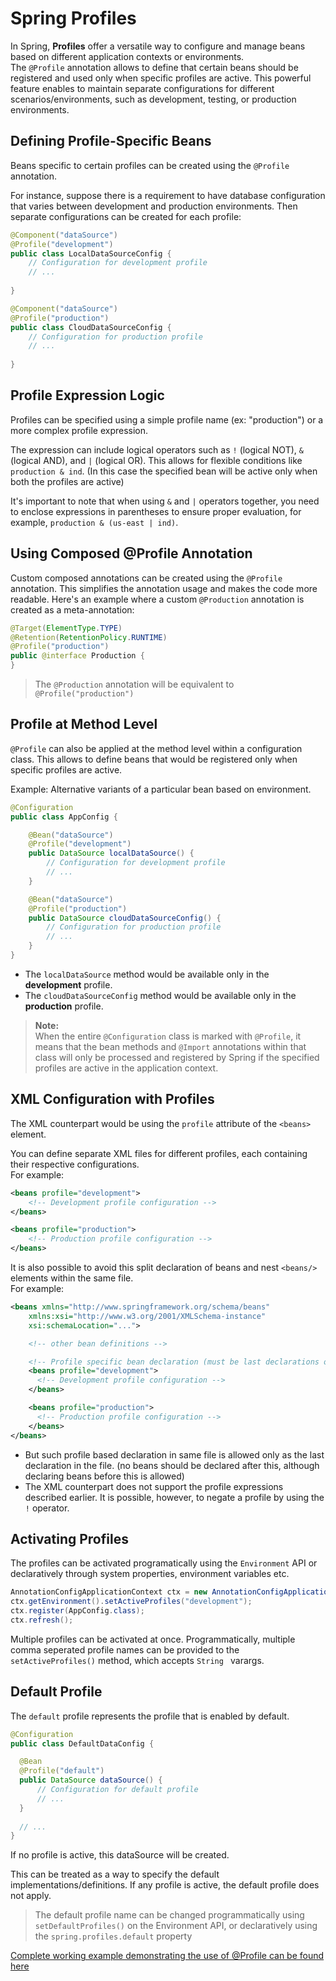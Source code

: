# Spring Profiles

In Spring, **Profiles** offer a versatile way to configure and manage beans based on different application contexts or environments. <br>
The `@Profile` annotation allows to define that certain beans should be registered and used only when specific profiles are active. 
This powerful feature enables to maintain separate configurations for different scenarios/environments,
such as development, testing, or production environments.

## Defining Profile-Specific Beans

Beans specific to certain profiles can be created using the `@Profile` annotation.

For instance, suppose there is a requirement to have database configuration that varies between development and production environments. 
Then separate configurations can be created for each profile:

```java
@Component("dataSource")
@Profile("development")
public class LocalDataSourceConfig {
    // Configuration for development profile
    // ...
    
}

@Component("dataSource")
@Profile("production")
public class CloudDataSourceConfig {
    // Configuration for production profile
    // ...
    
}
```

## Profile Expression Logic

Profiles can be specified using a simple profile name (ex: "production") or a more complex profile expression.

The expression can include logical operators such as `!` (logical NOT), `&` (logical AND), and `|` (logical OR). 
This allows for flexible conditions like `production & ind`. (In this case the specified bean will be active only when both the profiles are active)

It's important to note that when using `&` and `|` operators together, you need to enclose expressions in parentheses to ensure proper evaluation, 
for example, `production & (us-east | ind)`.

## Using Composed @Profile Annotation

Custom composed annotations can be created using the `@Profile` annotation. This simplifies the annotation usage and makes the code more readable. 
Here's an example where a custom `@Production` annotation is created as a meta-annotation:

```java
@Target(ElementType.TYPE)
@Retention(RetentionPolicy.RUNTIME)
@Profile("production")
public @interface Production {
}
```
> The `@Production` annotation will be equivalent to `@Profile("production")`

## Profile at Method Level

`@Profile` can also be applied at the method level within a configuration class. 
This allows to define beans that would be registered only when specific profiles are active.

Example: Alternative variants of a particular bean based on environment.

```java
@Configuration
public class AppConfig {

	@Bean("dataSource")
	@Profile("development") 
	public DataSource localDataSource() {
		// Configuration for development profile
		// ...
	}

	@Bean("dataSource")
	@Profile("production") 
	public DataSource cloudDataSourceConfig() {
		// Configuration for production profile
		// ...
	}
}
```
- The `localDataSource` method would be available only in the **development** profile.
- The `cloudDataSourceConfig` method would be available only in the **production** profile.

>**Note:**<br>
> When the entire `@Configuration` class is marked with `@Profile`, it means that the bean methods and `@Import` annotations within that class will
> only be processed and registered by Spring if the specified profiles are active in the application context.

## XML Configuration with Profiles

The XML counterpart would be using the `profile` attribute of the `<beans>` element. 

You can define separate XML files for different profiles, each containing their respective configurations. <br>
For example:

```xml
<beans profile="development">
    <!-- Development profile configuration -->
</beans>

<beans profile="production">
    <!-- Production profile configuration -->
</beans>
```

It is also possible to avoid this split declaration of beans and nest `<beans/>` elements within the same file.<br>
For example:

```xml
<beans xmlns="http://www.springframework.org/schema/beans"
	xmlns:xsi="http://www.w3.org/2001/XMLSchema-instance"
	xsi:schemaLocation="...">

	<!-- other bean definitions -->

    <!-- Profile specific bean declaration (must be last declarations of file) -->
	<beans profile="development">
      <!-- Development profile configuration -->
	</beans>

	<beans profile="production">
      <!-- Production profile configuration -->
	</beans>
</beans>
```
- But such profile based declaration in same file is allowed only as the last declaration in the file. (no beans should be declared after this, although declaring beans before this is allowed)
- The XML counterpart does not support the profile expressions described earlier. It is possible, however, to negate a profile by using the `!` operator.

## Activating Profiles

The profiles can be activated programatically using the `Environment` API or declaratively through system properties, environment variables etc.

```java
AnnotationConfigApplicationContext ctx = new AnnotationConfigApplicationContext();
ctx.getEnvironment().setActiveProfiles("development");
ctx.register(AppConfig.class);
ctx.refresh();
```
Multiple profiles can be activated at once.
Programmatically, multiple comma seperated profile names can be provided to the `setActiveProfiles()` method, which accepts `String ` varargs. 


## Default Profile
The `default` profile represents the profile that is enabled by default. 

```java
@Configuration
public class DefaultDataConfig {

  @Bean
  @Profile("default")
  public DataSource dataSource() {
      // Configuration for default profile
      // ...
  }
    
  // ...
}
```

If no profile is active, this dataSource will be created. 

This can be treated as a way to specify the default implementations/definitions. If any profile is active, the default profile does not apply.

> The default profile name can be changed programmatically using `setDefaultProfiles()` on the Environment API, or
> declaratively using the `spring.profiles.default` property


[Complete working example demonstrating the use of @Profile can be found here](../profiles)